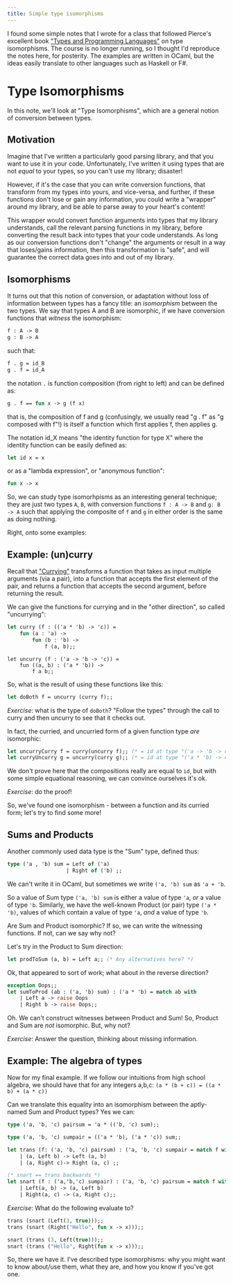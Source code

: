 ```yaml
---
title: Simple type isomorphisms
---
```

I found some simple notes that I wrote for a class that followed Pierce's
excellent book ["Types and Programming Languages"][0] on type isomorphisms. The
course is no longer running, so I thought I'd reproduce the notes here, for
posterity. The examples are written in OCaml, but the ideas easily translate to
other languages such as Haskell or F#.

# Type Isomorphisms

In this note, we'll look at "Type Isomorphisms", which are a general notion of
conversion between types.

## Motivation

Imagine that I've written a particularly good parsing library, and that you
want to use it in your code. Unfortunately, I've written it using types that
are not *equal* to your types, so you can't use my library; disaster!

However, if it's the case that you can write conversion functions, that
transform from my types into yours, and vice-versa, and further, if these
functions don't lose or gain any information, you could write a "wrapper"
around my library, and be able to parse away to your heart's content!

This wrapper would convert function arguments into types that my library
understands, call the relevant parsing functions in my library, before
converting the result back into types that your code understands. As long as
our conversion functions don't "change" the arguments or result in a way that
loses/gains information, then this transformation is "safe", and will guarantee
the correct data goes into and out of my library.

## Isomorphisms

It turns out that this notion of conversion, or adaptation without loss of
information between types has a fancy title: an *isomorphism* between the two
types. We say that types A and B are isomorphic, if we have conversion
functions that *witness* the isomorphism:

```ocaml
f : A -> B
g : B -> A
```

such that:

```ocaml
f . g = id_B
g . f = id_A
```

the notation `.` is function composition (from right to left) and can be
defined as:

```ocaml
g . f == fun x -> g (f x)
```

that is, the composition of f and g (confusingly, we usually read "g . f" as "g
composed with f"!) is itself a function which first applies f, then applies g.

The notation id_X means "the identity function for type X" where the identity
function can be easily defined as:

```ocaml
let id x = x
```

or as a "lambda expression", or "anonymous function":

```ocaml
fun x -> x
```

So, we can study type isomorhpisms as an interesting general technique; they
are just two types `A`, `B`, with conversion functions `f : A -> B` and `g: B
-> A` such that applying the composite of `f` and `g` in either order is the
same as doing nothing.

Right, onto some examples:

## Example: (un)curry

Recall that ["Currying"][1] transforms a function that takes as input multiple
arguments (via a pair), into a function that accepts the first element of the
pair, and returns a function that accepts the second argument, before returning
the result.

We can give the functions for currying and in the "other direction", so called
"uncurrying":

```ocaml
let curry (f : (('a * 'b) -> 'c)) =
    fun (a : 'a) ->
        fun (b : 'b) ->
            f (a, b);;
```

    let uncurry (f : ('a -> 'b -> 'c)) =
        fun ((a, b) : ('a * 'b)) ->
            f a b;;

So, what is the result of using these functions like this:

```ocaml
let doBoth f = uncurry (curry f);;
```

*Exercise*: what is the type of `doBoth`? "Follow the types" through the call
to curry and then uncurry to see that it checks out.

In fact, the curried, and uncurried form of a given function type *are*
isomorphic:

```ocaml
let uncurryCurry f = curry(uncurry f);; (* = id at type "('a -> 'b -> c" *)
let curryUncurry g = uncurry(curry g);; (* = id at type "('a * 'b) -> c" *)
```

We don't prove here that the compositions really are equal to `id`, but with
some simple equational reasoning, we can convince ourselves it's ok.

*Exercise*: do the proof!

So, we've found one isomorphism - between a function and its curried form;
let's try to find some more!

## Sums and Products

Another commonly used data type is the "Sum" type, defined thus:

```ocaml
type ('a , 'b) sum = Left of ('a)
                   | Right of ('b) ;;
```

We can't write it in OCaml, but sometimes we write `('a, 'b) sum` as
`'a + 'b`.

So a value of Sum type `('a, 'b) sum` is either a value of type `'a`, *or* a
value of type `'b`. Similarly, we have the well-known Product (or pair) type
`('a * 'b)`, values of which contain a value of type `'a`, *and* a value of
type `'b`.

Are Sum and Product isomorphic? If so, we can write the witnessing functions.
If not, can we say why not?

Let's try in the Product to Sum direction:

```ocaml
let prodToSum (a, b) = Left a;; (* Any alternatives here? *)
```

Ok, that appeared to sort of work; what about in the reverse direction?

```ocaml
exception Oops;;
let sumToProd (ab : ('a, 'b) sum) : ('a * 'b) = match ab with
    | Left a -> raise Oops
    | Right b -> raise Oops;;
```

Oh. We can't construct witnesses between Product and Sum! So, Product and Sum
are *not* isomorphic. But, why not?

*Exercise*: Answer the question, thinking about missing information.

## Example: The algebra of types

Now for my final example. If we follow our intuitions from high school algebra,
we should have that for any integers a,b,c: `(a * (b + c)) = ((a * b) + (a *
c))`

Can we translate this equality into an isomorphism between the aptly-named
Sum and Product types? Yes we can:

```ocaml
type ('a, 'b, 'c) pairsum = 'a * (('b, 'c) sum);;

type ('a, 'b, 'c) sumpair = (('a * 'b), ('a * 'c)) sum;;

let trans (f: ('a, 'b, 'c) pairsum) : ('a, 'b, 'c) sumpair = match f with
    | (a, Left b) -> Left (a, b)
    | (a, Right c)-> Right (a, c) ;;

(* snart == trans backwards *)
let snart (f : ('a,'b,'c) sumpair) : ('a, 'b, 'c) pairsum = match f with
    | Left(a, b) -> (a, Left b)
    | Right(a, c) -> (a, Right c);;
```


*Exercise*: What do the following evaluate to?

```ocaml
trans (snart (Left(3, true)));;
trans (snart (Right("Hello", fun x -> x)));;

snart (trans (3, Left(true)));;
snart (trans ("Hello", Right(fun x -> x)));;
```

So, there we have it. I've described type isomorphisms: why you might want to
know about/use them, what they are, and how you know if you've got one.

[0]: https://www.cis.upenn.edu/~bcpierce/tapl/
[1]: https://en.wikipedia.org/wiki/Currying
